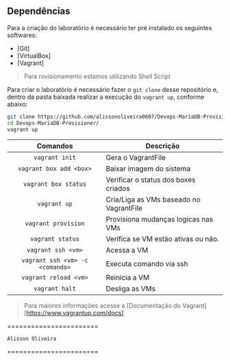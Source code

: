 Dependências
------------

Para a criação do laboratório é necessário ter pré instalado os seguintes softwares:

* [Git]
* [VirtualBox]
* [Vagrant]

> Para rovisionamento estamos utilizando Shell Script

Para criar o laboratório é necessário fazer o `git clone` desse repositório e, dentro da pasta baixada realizar a execução do `vagrant up`, conforme abaixo:

```bash
git clone https://github.com/alissonoliveira0607/Devops-MariaDB-Provisioner.git
cd Devops-MariaDB-Provisioner/
vagrant up
```

Comandos                | Descrição
:----------------------:| ---------------------------------------
`vagrant init`          | Gera o VagrantFile
`vagrant box add <box>` | Baixar imagem do sistema
`vagrant box status`    | Verificar o status dos boxes criados
`vagrant up`            | Cria/Liga as VMs baseado no VagrantFile
`vagrant provision`     | Provisiona mudanças logicas nas VMs
`vagrant status`        | Verifica se VM estão ativas ou não.
`vagrant ssh <vm>`      | Acessa a VM
`vagrant ssh <vm> -c <comando>` | Executa comando via ssh
`vagrant reload <vm>`   | Reinicia a VM
`vagrant halt`          | Desliga as VMs

> Para maiores informações acesse a [Documentação do Vagrant][https://www.vagrantup.com/docs]



=======================

    Alisson Oliveira

=======================